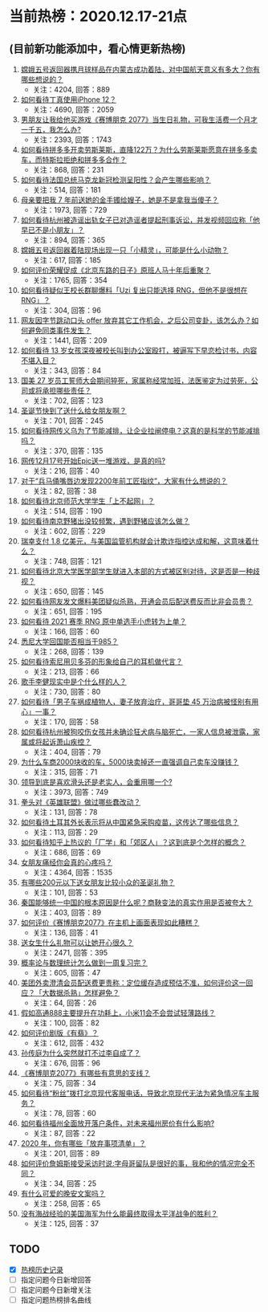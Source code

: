 # 当前热榜：2020.12.17-21点
## (目前新功能添加中，看心情更新热榜)
1. [嫦娥五号返回器携月球样品在内蒙古成功着陆，对中国航天意义有多大？你有哪些想说的？](https://www.zhihu.com/question/435116380)
    * 关注：4204, 回答：889
2. [如何看待丁真使用iPhone 12？](https://www.zhihu.com/question/434592793)
    * 关注：4690, 回答：2059
3. [男朋友让我给他买游戏《赛博朋克 2077》当生日礼物，可我生活费一个月才一千五，我怎么办?](https://www.zhihu.com/question/434776782)
    * 关注：2393, 回答：1743
4. [如何看待拼多多开卖劳斯莱斯，直降122万？为什么劳斯莱斯愿意在拼多多卖车，而特斯拉拒绝和拼多多合作？](https://www.zhihu.com/question/435215240)
    * 关注：868, 回答：231
5. [如何看待法国总统马克龙新冠检测呈阳性？会产生哪些影响？](https://www.zhihu.com/question/435278706)
    * 关注：514, 回答：181
6. [母亲要把我 7 年前送她的金手镯给嫂子，她是不是拿我当傻子？](https://www.zhihu.com/question/435119118)
    * 关注：1973, 回答：729
7. [如何看待杭州被造谣出轨女子已对造谣者提起刑事诉讼，并发视频回应称「他早已不是小朋友」？](https://www.zhihu.com/question/435210253)
    * 关注：894, 回答：365
8. [嫦娥五号返回器着陆现场出现一只「小精灵」，可能是什么小动物？](https://www.zhihu.com/question/435202802)
    * 关注：617, 回答：185
9. [如何评价荣耀促成《北京东路的日子》原班人马十年后重聚？](https://www.zhihu.com/question/435106168)
    * 关注：1765, 回答：354
10. [如何看待疑似王校长群聊爆料「Uzi 复出只能选择 RNG，但他不是很想在 RNG」？](https://www.zhihu.com/question/435168547)
    * 关注：304, 回答：96
11. [网友因字节跳动口头 offer 放弃其它工作机会，之后公司变卦，该怎么办？如何避免同类事件发生？](https://www.zhihu.com/question/435118515)
    * 关注：1441, 回答：209
12. [如何看待 13 岁女孩深夜被校长叫到办公室殴打，被逼写下早恋检讨书，内容不堪入目？](https://www.zhihu.com/question/435191592)
    * 关注：343, 回答：84
13. [国美 27 岁员工誓师大会期间猝死，家属称经常加班，法医鉴定为过劳死，公司或将承担哪些责任？](https://www.zhihu.com/question/435204779)
    * 关注：702, 回答：123
14. [圣诞节快到了送什么给女朋友啊？](https://www.zhihu.com/question/433492176)
    * 关注：701, 回答：245
15. [如何看待网传义乌为了节能减排，让企业拉闸停电？这真的是科学的节能减排吗？](https://www.zhihu.com/question/434603611)
    * 关注：370, 回答：135
16. [网传12月17号开始Epic送一堆游戏，是真的吗?](https://www.zhihu.com/question/435065524)
    * 关注：216, 回答：40
17. [对于“兵马俑嘴唇边发现2200年前工匠指纹”，大家有什么想说的？](https://www.zhihu.com/question/435177701)
    * 关注：82, 回答：38
18. [如何看待北京师范大学学生「上不起网」？](https://www.zhihu.com/question/435099848)
    * 关注：514, 回答：190
19. [如何看待南京野猪出没较频繁，遇到野猪应该怎么做？](https://www.zhihu.com/question/433711620)
    * 关注：602, 回答：229
20. [瑞幸支付 1.8 亿美元，与美国监管机构就会计欺诈指控达成和解，这意味着什么？](https://www.zhihu.com/question/435200634)
    * 关注：748, 回答：121
21. [如何看待北京大学医学部学生就进入本部的方式被区别对待，这是否是一种歧视？](https://www.zhihu.com/question/434974815)
    * 关注：650, 回答：145
22. [如何看待网友发文爆料美团疑似杀熟，开通会员后配送费反而比非会员贵？](https://www.zhihu.com/question/435061348)
    * 关注：651, 回答：195
23. [如何看待 2021 赛季 RNG 原中单选手小虎转为上单？](https://www.zhihu.com/question/435203439)
    * 关注：166, 回答：60
24. [悉尼大学回国能否相当于985？](https://www.zhihu.com/question/266843003)
    * 关注：268, 回答：139
25. [如何看待索尼用贝多芬的形象给自己的耳机做代言？](https://www.zhihu.com/question/435077193)
    * 关注：213, 回答：66
26. [歌手李健现实中是个什么样的人？](https://www.zhihu.com/question/21181290)
    * 关注：730, 回答：80
27. [如何看待「男子车祸成植物人，妻子放弃治疗，哥哥垫 45 万治病被怪别有用心」一事？](https://www.zhihu.com/question/434969371)
    * 关注：170, 回答：58
28. [如何看待杭州被狗咬伤女孩并未确诊狂犬病与脑死亡，一家人信息被泄露，家属或将起诉萧山疾控？](https://www.zhihu.com/question/435249468)
    * 关注：404, 回答：79
29. [为什么车商2000块收的车，5000块卖掉还一直强调自己卖车没赚钱？](https://www.zhihu.com/question/434339039)
    * 关注：315, 回答：71
30. [领导到底是喜欢滑头还是老实人，会重用哪一个?](https://www.zhihu.com/question/352016820)
    * 关注：3973, 回答：749
31. [拳头对《英雄联盟》做过哪些蠢改动？](https://www.zhihu.com/question/433751199)
    * 关注：131, 回答：78
32. [如何看待土耳其外长表示将从中国紧急采购疫苗，这传达了哪些信息？](https://www.zhihu.com/question/434936994)
    * 关注：113, 回答：29
33. [如何看待知乎上热议的「厂学」和「郊区人」？这到底是个怎样的概念？](https://www.zhihu.com/question/435098487)
    * 关注：686, 回答：69
34. [女朋友痛经你会真的心疼吗？](https://www.zhihu.com/question/392000371)
    * 关注：4364, 回答：1535
35. [有哪些200元以下送女朋友比较小众的圣诞礼物？](https://www.zhihu.com/question/433056658)
    * 关注：101, 回答：53
36. [秦国能够统一中国的根本原因是什么呢？商鞅变法的真实作用是否被夸大？](https://www.zhihu.com/question/434434831)
    * 关注：403, 回答：89
37. [如何评价《赛博朋克2077》在主机上画面表现如此糟糕？](https://www.zhihu.com/question/434347963)
    * 关注：136, 回答：41
38. [送女生什么礼物可以让她开心很久？](https://www.zhihu.com/question/327277042)
    * 关注：2471, 回答：395
39. [概率论与数理统计怎么做到一周复习完？](https://www.zhihu.com/question/31513912)
    * 关注：605, 回答：47
40. [美团外卖澄清会员配送费更贵称：定位缓存造成预估不准，如何评价这一回应？「大数据杀熟」怎样避免？](https://www.zhihu.com/question/435281341)
    * 关注：64, 回答：26
41. [假如高通888主要提升在功耗上，小米11会不会尝试轻薄路线？](https://www.zhihu.com/question/433041078)
    * 关注：100, 回答：82
42. [如何评价剧版《有翡》？](https://www.zhihu.com/question/434976264)
    * 关注：612, 回答：432
43. [孙传庭为什么突然就打不过李自成了？](https://www.zhihu.com/question/27535713)
    * 关注：676, 回答：96
44. [《赛博朋克2077》有哪些有意思的支线？](https://www.zhihu.com/question/434195338)
    * 关注：75, 回答：34
45. [如何看待“粉丝”拨打北京现代客服电话，导致北京现代无法为紧急情况车主服务？](https://www.zhihu.com/question/435133430)
    * 关注：78, 回答：60
46. [如何看待福州全面放开落户条件，对未来福州房价有什么影响?](https://www.zhihu.com/question/434837094)
    * 关注：87, 回答：22
47. [2020 年，你有哪些「放弃事项清单」？](https://www.zhihu.com/question/435245347)
    * 关注：201, 回答：89
48. [如何评价詹姆斯接受采访时说:字母哥留队是很好的事，我和他的情况完全不同？](https://www.zhihu.com/question/435099570)
    * 关注：34, 回答：25
49. [有什么可爱的晚安文案吗？](https://www.zhihu.com/question/385512608)
    * 关注：258, 回答：65
50. [没有海战经验的美国海军为什么能最终取得太平洋战争的胜利？](https://www.zhihu.com/question/23636776)
    * 关注：125, 回答：37
## TODO
* [x] [热榜历史记录](hot_history/AllHot.md)
* [ ] 指定问题今日新增回答
* [ ] 指定问题今日新增关注
* [ ] 指定问题热榜排名曲线
